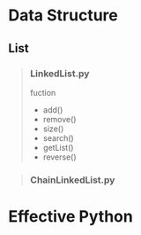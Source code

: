 # Data Structure
## List
>### LinkedList.py
> fuction
> - add()
> - remove()
> - size()
> - search()
> - getList()
> - reverse()

>### ChainLinkedList.py

# Effective Python
